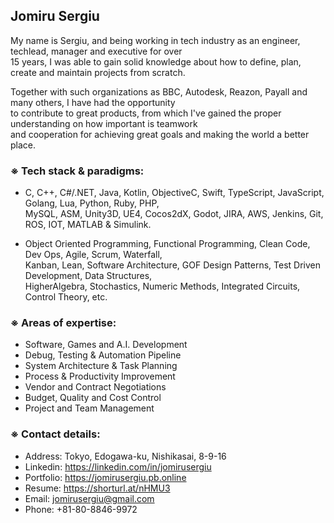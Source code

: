 ## Jomiru Sergiu
My name is Sergiu, and being working in tech industry as an engineer, techlead, manager and executive for over<br />15 years, I was able to gain solid knowledge about how to define, plan, create and maintain projects from scratch.

Together with such organizations as BBC, Autodesk, Reazon, Payall and many others, I have had the opportunity<br />to contribute to great products, from which I've gained the proper understanding on how important is teamwork<br />and cooperation for achieving great goals and making the world a better place.

### ※ Tech stack & paradigms:
- C, C++, C#/.NET, Java, Kotlin, ObjectiveC, Swift, TypeScript, JavaScript, Golang, Lua, Python, Ruby, PHP,<br />MySQL, ASM, Unity3D, UE4, Cocos2dX, Godot, JIRA, AWS, Jenkins, Git, ROS, IOT, MATLAB & Simulink.

- Object Oriented Programming, Functional Programming, Clean Code, Dev Ops, Agile, Scrum, Waterfall,<br />Kanban, Lean, Software Architecture, GOF Design Patterns, Test Driven Development, Data Structures,<br />HigherAlgebra, Stochastics, Numeric Methods, Integrated Circuits, Control Theory, etc.

### ※ Areas of expertise:

- Software, Games and A.I. Development
- Debug, Testing & Automation Pipeline
- System Architecture & Task Planning
- Process & Productivity Improvement
- Vendor and Contract Negotiations
- Budget, Quality and Cost Control
- Project and Team Management

### ※ Contact details:
- Address: Tokyo, Edogawa-ku, Nishikasai, 8-9-16
- Linkedin: https://linkedin.com/in/jomirusergiu
- Portfolio: https://jomirusergiu.pb.online
- Resume: https://shorturl.at/nHMU3
- Email: jomirusergiu@gmail.com
- Phone: +81-80-8846-9972

<!--
**jomirusergiu/jomirusergiu** is a ✨ _special_ ✨ repository because its `README.md` (this file) appears on your GitHub profile.

Here are some ideas to get you started:

- 🔭 I’m currently working on ...
- 🌱 I’m currently learning ...
- 👯 I’m looking to collaborate on ...
- 🤔 I’m looking for help with ...
- 💬 Ask me about ...
- 📫 How to reach me: ...
- 😄 Pronouns: ...
- ⚡ Fun fact: ...
-->

